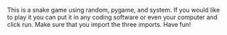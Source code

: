 This is a snake game using random, pygame, and system. If you would like to play it you can put it in any coding software or even your computer and click run. Make sure that you import the three imports. Have fun!
